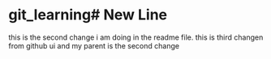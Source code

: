 # git_learning# New Line
this is the second change i am doing in the readme file.
this is third changen from github ui and my parent is the second change
